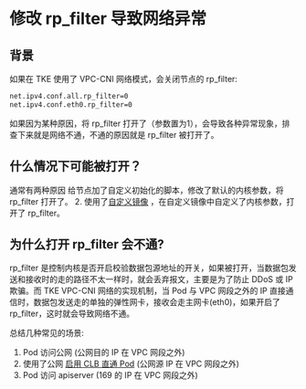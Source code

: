 # 修改 rp_filter 导致网络异常

## 背景

如果在 TKE 使用了 VPC-CNI 网络模式，会关闭节点的 rp_filter:

```bash
net.ipv4.conf.all.rp_filter=0
net.ipv4.conf.eth0.rp_filter=0
```

如果因为某种原因，将 rp_filter 打开了（参数置为1），会导致各种异常现象，排查下来就是网络不通，不通的原因就是 rp_filter 被打开了。

## 什么情况下可能被打开？

通常有两种原因 给节点加了自定义初始化的脚本，修改了默认的内核参数，将 rp_filter 打开了。
2. 使用了[自定义镜像](https://cloud.tencent.com/document/product/457/39563) ，在自定义镜像中自定义了内核参数，打开了 rp_filter。

## 为什么打开 rp_filter 会不通?

rp_filter 是控制内核是否开启校验数据包源地址的开关，如果被打开，当数据包发送和接收时的走的路径不太一样时，就会丢弃报文，主要是为了防止 DDoS 或 IP 欺骗。而 TKE VPC-CNI 网络的实现机制，当 Pod 与 VPC 网段之外的 IP 直接通信时，数据包发送走的单独的弹性网卡，接收会走主网卡(eth0)，如果开启了 rp_filter，这时就会导致网络不通。

总结几种常见的场景:
1. Pod 访问公网 (公网目的 IP 在 VPC 网段之外)
2. 使用了公网 [启用 CLB 直通 Pod](../networking/clb-to-pod-directly) (公网源 IP 在 VPC 网段之外)
3. Pod 访问 apiserver (169 的 IP 在 VPC 网段之外)

